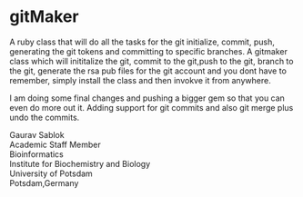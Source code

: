 # gitMaker
A ruby class that will do all the tasks for the git initialize, commit, push, generating the git tokens and committing to specific branches. A gitmaker class which will inititalize the git, commit to the git,push to the git, branch to the git, generate the rsa pub files for the git account and you  dont have to remember, simply install the class and then invokve it from anywhere.

I am doing some final changes and pushing a bigger gem so that you can even do more out it. Adding support for git commits and also git merge plus undo the commits. 

Gaurav Sablok \
Academic Staff Member \
Bioinformatics \
Institute for Biochemistry and Biology \
University of Potsdam \
Potsdam,Germany 
